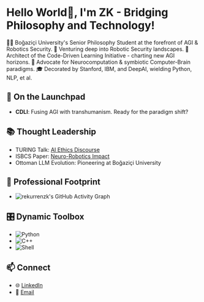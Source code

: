 # Hello World👋, I'm ZK - Bridging Philosophy and Technology!

👨‍💻 Boğaziçi University's Senior Philosophy Student at the forefront of AGI & Robotics Security.
🔐 Venturing deep into Robotic Security landscapes.
🤖 Architect of the Code-Driven Learning Initiative - charting new AGI horizons.
🌱 Advocate for Neurocomputation & symbiotic Computer-Brain paradigms.
🎓 Decorated by Stanford, IBM, and DeepAI, wielding Python, NLP, et al.

## 🚀 On the Launchpad
- **CDLI**: Fusing AGI with transhumanism. Ready for the paradigm shift?

## 📚 Thought Leadership
- TURING Talk: [AI Ethics Discourse](https://youtu.be/Uji9Ntt8QOs?si=q34EbCgZcr8ORNWS)
- ISBCS Paper: [Neuro-Robotics Impact](https://www.researchgate.net/publication/369908109_On_the_Edge_of_Cognitive_Revolution_The_Impact_of_Neuro-Robotics_on_Mind_and_Singularity)
- Ottoman LLM Evolution: Pioneering at Boğaziçi University

## 💼 Professional Footprint
- ![rekurrenzk's GitHub Activity Graph](https://activity-graph.herokuapp.com/graph?username=rekurrenzk&theme=xcode)

## 🎛️ Dynamic Toolbox
- ![Python](https://img.shields.io/badge/-Python-3776AB?style=flat-square&logo=python&logoColor=white)
- ![C++](https://img.shields.io/badge/-C++-00599C?style=flat-square&logo=cplusplus&logoColor=white)
- ![Shell](https://img.shields.io/badge/-Shell-121011?style=flat-square&logo=gnu-bash&logoColor=white)

## 📫 Connect
- 🌐 [LinkedIn](https://www.linkedin.com/in/rekurrenzk/)
- 📧 [Email](mailto:felixfelicies@protonmail.ch)
